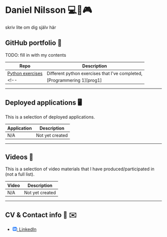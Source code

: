 
# Daniel Nilsson :computer::musical_note::video_game:
skriv lite om dig själv här
## GitHub portfolio :briefcase:

TODO: fill in with my contents

| Repo                           | Description                        |
| ------------------------------ | ---------------------------------- |
| [Python exercises][pr]         | Different python exercises that I've completed,|
<!-- | [Programmering 1][prog1]           | first programming course (gymnasiet)   | -->

[pr]: https://github.com/Danneftw1/Python-Daniel-Nilsson

---

## Deployed applications :desktop_computer:

This is a selection of deployed applications.

| Application                    | Description                                   |
| ------------------------------ | --------------------------------------------- |
| N/A                            | Not yet created                               |


---

## Videos :movie_camera:

This is a selection of video materials that I have produced/participated in (not a full list).

| Video                                 | Description                                  |
| ------------------------------------- | -------------------------------------------- |
| N/A                                   | Not yet created                              |


---

## CV & Contact info :iphone: :envelope: 

- [![linkedIn icon](assets/linkedIn-icon.png): LinkedIn][linkedin]

[linkedin]: https://www.linkedin.com/in/daniel-nilsson-a3a65b241/
